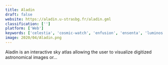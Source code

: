```yaml
---
title: Aladin
draft: false 
website: https://aladin.u-strasbg.fr/aladin.gml
classification: ['']
platform: ['Web']
keywords: ['celestia', 'cosmic-watch', 'enfusion', 'ensenta', 'luminos', 'plaid', 'planetarium', 'skeye', 'sky_map', 'skyview', 'space_engine', 'star_chart', 'starcalc', 'starmap', 'stellarium', 'tendenci']
image: 2020/04/Aladin.png
---
```

Aladin is an interactive sky atlas allowing the user to visualize digitized astronomical images or...
